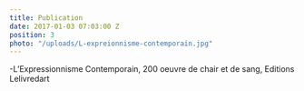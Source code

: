 ```yaml
---
title: Publication
date: 2017-01-03 07:03:00 Z
position: 3
photo: "/uploads/L-expreionnisme-contemporain.jpg"
---
```


-L’Expressionnisme Contemporain, 200 oeuvre de chair et de sang, Editions Lelivredart
